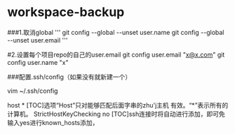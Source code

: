 # workspace-backup

###1.取消global
'''
git config --global --unset user.name
git config --global --unset user.email
'''

#2.设置每个项目repo的自己的user.email
git config  user.email "x@x.com"
git config  user.name "x"


###配置.ssh/config（如果没有就新建一个）

vim ~/.ssh/config

host *
[TOC]选项“Host”只对能够匹配后面字串的zhu'j主机 有效。“*”表示所有的计算机。
StrictHostKeyChecking no
[TOC]ssh连接时将自动进行添加，即可免输入yes进行known_hosts添加，
